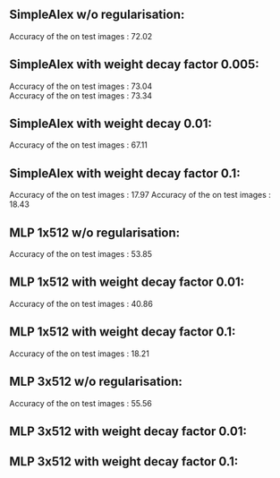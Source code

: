 ## SimpleAlex w/o regularisation:
  Accuracy of the on test images :  72.02

## SimpleAlex with weight decay factor 0.005:
  Accuracy of the on test images :  73.04   
  Accuracy of the on test images :  73.34

## SimpleAlex with weight decay 0.01:
  Accuracy of the on test images :  67.11

## SimpleAlex with weight decay factor 0.1: 
  Accuracy of the on test images :  17.97
  Accuracy of the on test images :  18.43

## MLP 1x512 w/o regularisation: 
  Accuracy of the on test images :  53.85

## MLP 1x512 with weight decay factor 0.01: 
  Accuracy of the on test images :  40.86
## MLP 1x512 with weight decay factor 0.1: 
  Accuracy of the on test images :  18.21

## MLP 3x512 w/o regularisation: 
  Accuracy of the on test images :  55.56

## MLP 3x512 with weight decay factor 0.01: 

## MLP 3x512 with weight decay factor 0.1: 
